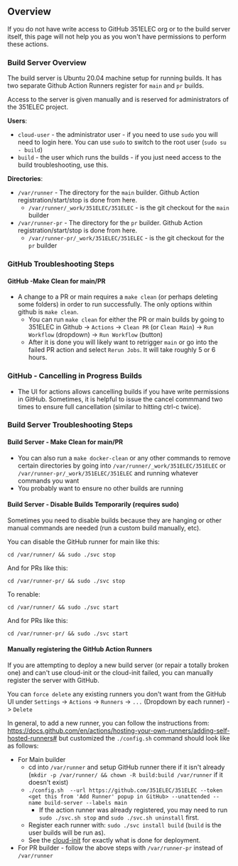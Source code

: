 
## Overview
If you do not have write access to GitHub 351ELEC org or to the build server itself, this page will not help you as you won't have permissions to perform these actions.

### Build Server Overview
The build server is Ubuntu 20.04 machine setup for running builds.  It has two separate Github Action Runners register for `main` and `pr` builds.

Access to the server is given manually and is reserved for administrators of the 351ELEC project.

**Users**: 
- `cloud-user` - the administrator user - if you need to use `sudo` you will need to login here.  You can use `sudo` to switch to the root user (`sudo su - build`)
- `build` - the user which runs the builds - if you just need access to the build troubleshooting, use this.

**Directories**:
- `/var/runner` - The directory for the `main` builder.  Github Action registration/start/stop is done from here.
  - `/var/runner/_work/351ELEC/351ELEC` - is the git checkout for the `main` builder
- `/var/runner-pr` - The directory for the `pr` builder.  Github Action registration/start/stop is done from here.
  - `/var/runner-pr/_work/351ELEC/351ELEC` - is the git checkout for the `pr` builder
  

### GitHub Troubleshooting Steps

#### GitHub -Make Clean for main/PR
- A change to a PR or main requires a `make clean` (or perhaps deleting some folders) in order to run successfully. The only options within github is `make clean`.  
  - You can run `make clean` for either the PR or main builds by going to 351ELEC in Github -> `Actions` -> `Clean PR` (or `Clean Main`) -> `Run Workflow` (dropdown) -> `Run Workflow` (button)
  - After it is done you will likely want to retrigger `main` or go into the failed PR action and select `Rerun Jobs`.  It will take roughly 5 or 6 hours.

### GitHub - Cancelling in Progress Builds
- The UI for actions allows cancelling builds if you have write permissions in GitHub.  Sometimes, it is helpful to issue the cancel commmand two times to ensure full cancellation (similar to hitting ctrl-c twice).

### Build Server Troubleshooting Steps

#### Build Server - Make Clean for main/PR
- You can also run a `make docker-clean` or any other commands to remove certain directories by going into `/var/runner/_work/351ELEC/351ELEC` or `/var/runner-pr/_work/351ELEC/351ELEC` and running whatever commands you want
 - You probably want to ensure no other builds are running

#### Build Server - Disable Builds Temporarily (requires sudo)
Sometimes you need to disable builds because they are hanging or other manual commands are needed (run a custom build manually, etc).

You can disable the GitHub runner for main like this:
```
cd /var/runner/ && sudo ./svc stop
```
And for PRs like this:
```
cd /var/runner-pr/ && sudo ./svc stop
```

To renable:
```
cd /var/runner/ && sudo ./svc start
```
And for PRs like this:
```
cd /var/runner-pr/ && sudo ./svc start
```

#### Manually registering the GitHub Action Runners
If you are attempting to deploy a new build server (or repair a totally broken one) and can't use cloud-init or the cloud-init failed, you can manually register the server with GitHub.

You can `force delete` any existing runners you don't want from the GitHub UI under `Settings` -> `Actions` -> `Runners` -> `...` (Dropdown by each runner) -> `Delete` 

In general, to add a new runner, you can follow the instructions from: https://docs.github.com/en/actions/hosting-your-own-runners/adding-self-hosted-runners# but customized the `./config.sh` command should look like as follows:


- For Main builder 
  - cd into `/var/runner` and setup GitHub runner there if it isn't already (`mkdir -p /var/runner/ && chown -R build:build /var/runner` if it doesn't exist)
  - `./config.sh  --url https://github.com/351ELEC/351ELEC --token <get this from 'Add Runner' popup in GitHub> --unattended --name build-server --labels main`
    - If the action runner was already registered, you may need to run `sudo ./svc.sh stop` and `sudo ./svc.sh uninstall` first.
  - Register each runner with: `sudo ./svc install build` (`build` is the user builds will be run as).
  - See the [cloud-init](build-server-setup.md) for exactly what is done for deployment.
- For PR builder - follow the above steps with `/var/runner-pr` instead of `/var/runner`

